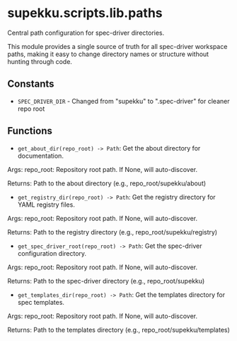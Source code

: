 # supekku.scripts.lib.paths

Central path configuration for spec-driver directories.

This module provides a single source of truth for all spec-driver workspace paths,
making it easy to change directory names or structure without hunting through code.

## Constants

- `SPEC_DRIVER_DIR` - Changed from "supekku" to ".spec-driver" for cleaner repo root

## Functions

- `get_about_dir(repo_root) -> Path`: Get the about directory for documentation.

Args:
  repo_root: Repository root path. If None, will auto-discover.

Returns:
  Path to the about directory (e.g., repo_root/supekku/about)
- `get_registry_dir(repo_root) -> Path`: Get the registry directory for YAML registry files.

Args:
  repo_root: Repository root path. If None, will auto-discover.

Returns:
  Path to the registry directory (e.g., repo_root/supekku/registry)
- `get_spec_driver_root(repo_root) -> Path`: Get the spec-driver configuration directory.

Args:
  repo_root: Repository root path. If None, will auto-discover.

Returns:
  Path to the spec-driver directory (e.g., repo_root/supekku)
- `get_templates_dir(repo_root) -> Path`: Get the templates directory for spec templates.

Args:
  repo_root: Repository root path. If None, will auto-discover.

Returns:
  Path to the templates directory (e.g., repo_root/supekku/templates)

